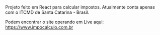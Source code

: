 Projeto feito em React para calcular impostos. Atualmente conta apenas com o ITCMD de Santa Catarina - Brasil.

Podem encontrar o site operando em Live aqui: https://www.impocalculo.com.br
